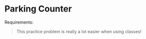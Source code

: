 # Parking Counter

Requirements:

> This practice problem is really a lot easier when using classes!
